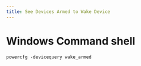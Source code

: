 ```yaml
---
title: See Devices Armed to Wake Device
---
```


# Windows Command shell

```
powercfg -devicequery wake_armed
```